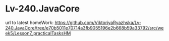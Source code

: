 # Lv-240.JavaCore

url to latest homeWork: https://github.com/ViktoriyaRyazhska/Lv-240.JavaCore/tree/e70b5011e70714a3fb9055196e2b668b59a33792/src/week5/Lesson7_practicalTasksHM
